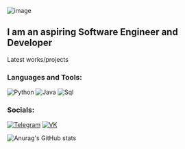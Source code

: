 ![image](https://media.giphy.com/media/3osxY9kuM2NGUfvThe/giphy.gif)

 ## I am an aspiring Software Engineer and Developer


Latest works/projects

### Languages and Tools:

![Python](https://img.shields.io/badge/-Python-090909?style=for-the-badge&logo=python)
![Java](https://img.shields.io/badge/-Java-090909?style=for-the-badge&logo=Java)
![Sql](https://img.shields.io/badge/-SQL-090909?style=for-the-badge&logo=mysql)
  
### Socials:
[![Telegram](https://img.shields.io/badge/-Telegram-090909?style=for-the-badge&logo=telegram&logoColor=27A0D9)](https://t.me/Fostick)
[![VK](https://img.shields.io/badge/-Vkontakte-090909?style=for-the-badge&logo=Vk&logoColor=4F7DB3)](https://vk.com/rextek)


![Anurag's GitHub stats](https://github-readme-stats.vercel.app/api?username=Rextek7&count_private=true&show_icons=true&theme=transparent)
